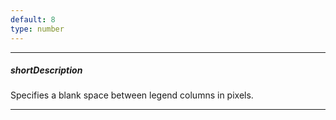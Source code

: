 ```yaml
---
default: 8
type: number
---
```

---
##### shortDescription
Specifies a blank space between legend columns in pixels.

---

